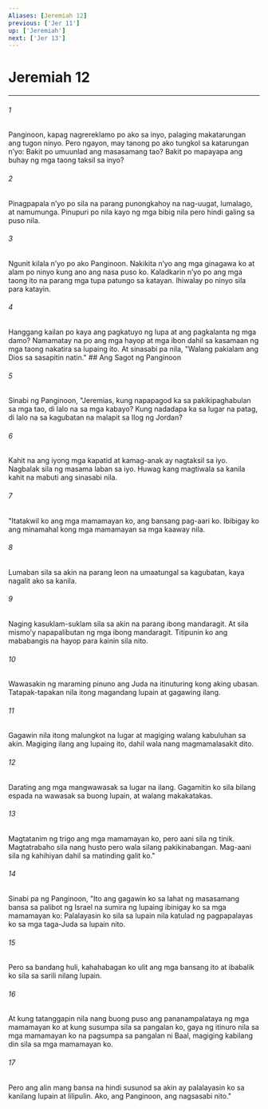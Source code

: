 ```yaml
---
Aliases: [Jeremiah 12]
previous: ['Jer 11']
up: ['Jeremiah']
next: ['Jer 13']
---
```

# Jeremiah 12

***






















###### 1 










Panginoon, kapag nagrereklamo po ako sa inyo, palaging makatarungan ang tugon ninyo. Pero ngayon, may tanong po ako tungkol sa katarungan nʼyo: Bakit po umuunlad ang masasamang tao? Bakit po mapayapa ang buhay ng mga taong taksil sa inyo? 





















###### 2 










Pinagpapala nʼyo po sila na parang punongkahoy na nag-uugat, lumalago, at namumunga. Pinupuri po nila kayo ng mga bibig nila pero hindi galing sa puso nila. 





















###### 3 










Ngunit kilala nʼyo po ako Panginoon. Nakikita nʼyo ang mga ginagawa ko at alam po ninyo kung ano ang nasa puso ko. Kaladkarin nʼyo po ang mga taong ito na parang mga tupa patungo sa katayan. Ihiwalay po ninyo sila para katayin. 





















###### 4 










Hanggang kailan po kaya ang pagkatuyo ng lupa at ang pagkalanta ng mga damo? Namamatay na po ang mga hayop at mga ibon dahil sa kasamaan ng mga taong nakatira sa lupaing ito. At sinasabi pa nila, "Walang pakialam ang Dios sa sasapitin natin." ## Ang Sagot ng Panginoon 





















###### 5 










Sinabi ng Panginoon, "Jeremias, kung napapagod ka sa pakikipaghabulan sa mga tao, di lalo na sa mga kabayo? Kung nadadapa ka sa lugar na patag, di lalo na sa kagubatan na malapit sa Ilog ng Jordan? 





















###### 6 










Kahit na ang iyong mga kapatid at kamag-anak ay nagtaksil sa iyo. Nagbalak sila ng masama laban sa iyo. Huwag kang magtiwala sa kanila kahit na mabuti ang sinasabi nila. 





















###### 7 










"Itatakwil ko ang mga mamamayan ko, ang bansang pag-aari ko. Ibibigay ko ang minamahal kong mga mamamayan sa mga kaaway nila. 





















###### 8 










Lumaban sila sa akin na parang leon na umaatungal sa kagubatan, kaya nagalit ako sa kanila. 





















###### 9 










Naging kasuklam-suklam sila sa akin na parang ibong mandaragit. At sila mismoʼy napapalibutan ng mga ibong mandaragit. Titipunin ko ang mababangis na hayop para kainin sila nito. 





















###### 10 










Wawasakin ng maraming pinuno ang Juda na itinuturing kong aking ubasan. Tatapak-tapakan nila itong magandang lupain at gagawing ilang. 





















###### 11 










Gagawin nila itong malungkot na lugar at magiging walang kabuluhan sa akin. Magiging ilang ang lupaing ito, dahil wala nang magmamalasakit dito. 





















###### 12 










Darating ang mga mangwawasak sa lugar na ilang. Gagamitin ko sila bilang espada na wawasak sa buong lupain, at walang makakatakas. 





















###### 13 










Magtatanim ng trigo ang mga mamamayan ko, pero aani sila ng tinik. Magtatrabaho sila nang husto pero wala silang pakikinabangan. Mag-aani sila ng kahihiyan dahil sa matinding galit ko." 





















###### 14 










Sinabi pa ng Panginoon, "Ito ang gagawin ko sa lahat ng masasamang bansa sa palibot ng Israel na sumira ng lupaing ibinigay ko sa mga mamamayan ko: Palalayasin ko sila sa lupain nila katulad ng pagpapalayas ko sa mga taga-Juda sa lupain nito. 





















###### 15 










Pero sa bandang huli, kahahabagan ko ulit ang mga bansang ito at ibabalik ko sila sa sarili nilang lupain. 





















###### 16 










At kung tatanggapin nila nang buong puso ang pananampalataya ng mga mamamayan ko at kung susumpa sila sa pangalan ko, gaya ng itinuro nila sa mga mamamayan ko na pagsumpa sa pangalan ni Baal, magiging kabilang din sila sa mga mamamayan ko. 





















###### 17 










Pero ang alin mang bansa na hindi susunod sa akin ay palalayasin ko sa kanilang lupain at lilipulin. Ako, ang Panginoon, ang nagsasabi nito."
